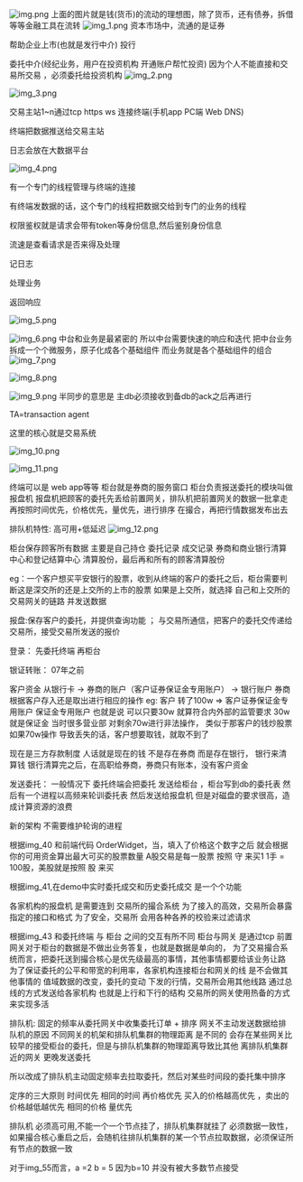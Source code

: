 ![img.png](assets/img.png)
上面的图片就是钱(货币)的流动的理想图，除了货币，还有债券，拆借等等金融工具在流转
![img_1.png](assets/img_1.png)
资本市场中，流通的是证券

帮助企业上市(也就是发行中介) 投行

委托中介(经纪业务，用户在投资机构 开通账户帮忙投资)
因为个人不能直接和交易所交易 ，必须委托给投资机构
![img_2.png](assets/img_2.png)

![img_3.png](assets/img_3.png)

交易主站1~n通过tcp https ws 连接终端(手机app PC端 Web DNS)

终端把数据推送给交易主站

日志会放在大数据平台

![img_4.png](assets/img_4.png)

有一个专门的线程管理与终端的连接

有终端发数据的话，这个专门的线程把数据交给到专门的业务的线程

权限鉴权就是请求会带有token等身份信息,然后鉴别身份信息

流速是查看请求是否来得及处理

记日志

处理业务

返回响应

![img_5.png](assets/img_5.png)

![img_6.png](assets/img_6.png)
中台和业务是最紧密的
所以中台需要快速的响应和迭代
把中台业务拆成一个个微服务，原子化成各个基础组件
而业务就是各个基础组件的组合
![img_7.png](assets/img_7.png)

![img_8.png](assets/img_8.png)

![img_9.png](assets/img_9.png)
半同步的意思是 主db必须接收到备db的ack之后再进行

TA=transaction agent

这里的核心就是交易系统

![img_10.png](assets/img_10.png)

![img_11.png](assets/img_11.png)

终端可以是 web app等等
柜台就是券商的服务窗口 柜台负责报送委托的模块叫做报盘机
报盘机把顾客的委托先丢给前置网关，排队机把前置网关的数据一批拿走
再按照时间优先，价格优先，量优先，进行排序
在撮合，再把行情数据发布出去

排队机特性:
高可用+低延迟
![img_12.png](assets/img_12.png)

柜台保存顾客所有数据 主要是自己持仓 委托记录 成交记录
券商和商业银行清算中心和登记结算中心 清算股份，最后再和所有的顾客清算股份

eg：一个客户想买平安银行的股票，收到从终端的客户的委托之后，柜台需要判断这是深交所的还是上交所的上市的股票
如果是上交所，就选择 自己和上交所的交易网关的链路 并发送数据

报盘:保存客户的委托，并提供查询功能 ； 与交易所通信，把客户的委托交传递给交易所，接受交易所发送的报价

登录： 先委托终端 再柜台

银证转账：
07年之前

客户资金 从银行卡 -> 券商的账户（客户证券保证金专用账户） -> 银行账户
券商根据客户存入还是取出进行相应的操作
eg:
客户 转了100w => 客户证券保证金专用账户
保证金专用账户 也就是说 可以只要30w 就算符合内外部的监管要求 30w就是保证金
当时很多营业部 对剩余70w进行非法操作， 类似于那客户的钱炒股票
如果70w操作 导致丢失的话，客户想要取钱，就取不到了

现在是三方存款制度
人话就是现在的钱 不是存在券商 而是存在银行， 银行来清算钱
银行清算完之后，在高职给券商，券商只有账本，没有客户资金

发送委托：
一般情况下
委托终端会把委托 发送给柜台 ，柜台写到db的委托表
然后有一个进程以高频来轮训委托表 然后发送给报盘机
但是对磁盘的要求很高，造成计算资源的浪费

新的架构
不需要维护轮询的进程


根据img_40 和前端代码 OrderWidget，当，填入了价格这个数字之后 就会根据你的可用资金算出最大可买的股票数量
A股交易是每一股票 按照 守 来买1 1手 = 100股，美股就是按照 股 来买


根据img_41,在demo中实时委托成交和历史委托成交 是一个个功能


各家机构的报盘机 是需要连到 交易所的撮合系统
为了接入的高效，交易所会暴露指定的接口和格式
为了安全，交易所 会用各种各养的校验来过滤请求


根据img_43
和委托终端 与 柜台 之间的交互有所不同
柜台与网关 是通过tcp
前置网关对于柜台的数据是不做出业务答复，也就是数据是单向的，
为了交易撮合系统而言，把委托送到撮合核心是优先级最高的事情，其他事情都要给该业务让路
为了保证委托的公平和带宽的利用率，各家机构连接柜台和网关的线 是不会做其他事情的
值域数据的改变，委托的变动 下发的行情，交易所会用其他线路 通过总线的方式发送给各家机构
也就是上行和下行的结构
交易所的网关使用热备的方式来实现多活

排队机: 固定的频率从委托网关中收集委托订单 + 排序
网关不主动发送数据给排队机的原因
不同网关的机架和排队机集群的物理距离 是不同的
会存在某些网关比较早的接受柜台的委托，但是与排队机集群的物理距离导致比其他 离排队机集群近的网关 更晚发送委托

所以改成了排队机主动固定频率去拉取委托，然后对某些时间段的委托集中排序

定序的三大原则
时间优先
相同的时间 再价格优先 买入的价格越高优先 ，卖出的价格越低越优先
相同的价格 量优先

排队机 必须高可用,不能一个一个节点挂了，排队机集群就挂了
必须数据一致性，如果撮合核心重启之后，会随机往排队机集群的某一个节点拉取数据，必须保证所有节点的数据一致

对于img_55而言，a =2 b = 5 因为b=10 并没有被大多数节点接受

